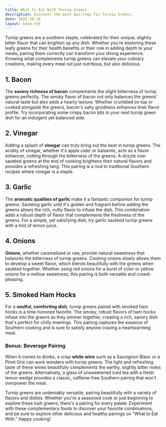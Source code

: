 ```yaml
---
title: What to Eat With Turnip Greens
description: Discover the best pairings for Turnip Greens.
date: 2025-10-24
layout: base.njk
---
```


Turnip greens are a southern staple, celebrated for their unique, slightly bitter flavor that can brighten up any dish. Whether you're exploring these leafy greens for their health benefits or their role in adding depth to your meals, pairing them correctly can transform your dining experience. Knowing what complements turnip greens can elevate your culinary creations, making every meal not just nutritious, but also delicious.

## **1. Bacon**

The **savory richness of bacon** complements the slight bitterness of turnip greens perfectly. The smoky flavor of bacon not only balances the greens' natural taste but also adds a hearty texture. Whether crumbled on top or cooked alongside the greens, bacon's salty goodness enhances their flavor profile. Try incorporating some crispy bacon bits in your next turnip green dish for an indulgent yet balanced side.

## **2. Vinegar**

Adding a splash of **vinegar** can truly bring out the best in turnip greens. The acidity of vinegar, whether it's apple cider or balsamic, acts as a flavor enhancer, cutting through the bitterness of the greens. A drizzle over sautéed greens at the end of cooking brightens their natural flavors and provides a refreshing tang. This pairing is a nod to traditional Southern recipes where vinegar is a staple.

## **3. Garlic**

The **aromatic qualities of garlic** make it a fantastic companion for turnip greens. Sautéing garlic until it's golden and fragrant before adding the greens allows the rich, nutty flavor to infuse the dish. This combination adds a robust depth of flavor that complements the freshness of the greens. For a simple, yet satisfying dish, try garlic sautéed turnip greens with a hint of lemon juice.

## **4. Onions**

**Onions**, whether caramelized or raw, provide natural sweetness that balances the bitterness of turnip greens. Cooking onions slowly allows them to develop a sweet flavor, which blends beautifully with the greens when sautéed together. Whether using red onions for a burst of color or yellow onions for a mellow sweetness, this pairing is both versatile and crowd-pleasing.

## **5. Smoked Ham Hocks**

For a **soulful, comforting dish**, turnip greens paired with smoked ham hocks is a time-honored favorite. The smoky, robust flavors of ham hocks infuse into the greens as they simmer together, creating a rich, savory dish that's perfect for chilly evenings. This pairing captures the essence of Southern cooking and is sure to satisfy anyone craving a heartwarming meal.

### **Bonus: Beverage Pairing**

When it comes to drinks, a crisp **white wine** such as a Sauvignon Blanc or a Pinot Gris can work wonders with turnip greens. The light and refreshing taste of these wines beautifully complements the earthy, slightly bitter notes of the greens. Alternatively, a glass of unsweetened iced tea with a fresh lemon wedge provides a classic, caffeine-free Southern pairing that won't overpower the meal.

Turnip greens are undeniably versatile, pairing beautifully with a variety of flavors and dishes. Whether you're a seasoned cook or just beginning to explore these lush greens, there's a pairing for every palate. Experiment with these complementary foods to discover your favorite combinations, and be sure to explore other delicious and healthy pairings on "What to Eat With." Happy cooking!